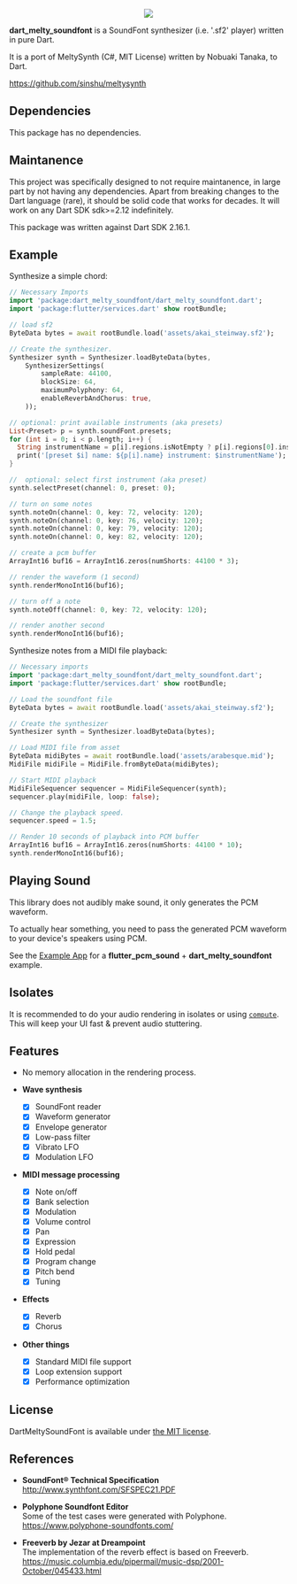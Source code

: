 <p align="center">
<img src="https://github.com/chipweinberger/dart_melty_soundfont/blob/main/logo.png?raw=true" />
</p>

**dart_melty_soundfont** is a SoundFont synthesizer (i.e. '.sf2' player) written in pure Dart.

It is a port of MeltySynth (C#, MIT License) written by Nobuaki Tanaka, to Dart.

https://github.com/sinshu/meltysynth

## Dependencies

This package has no dependencies.

## Maintanence

This project was specifically designed to not require maintanence, in large part by not having any dependencies. Apart from breaking changes to the Dart language (rare), it should be solid code that works for decades. It will work on any Dart SDK sdk>=2.12 indefinitely. 

This package was written against Dart SDK 2.16.1.

## Example

Synthesize a simple chord:

```dart
// Necessary Imports
import 'package:dart_melty_soundfont/dart_melty_soundfont.dart';
import 'package:flutter/services.dart' show rootBundle;

// load sf2
ByteData bytes = await rootBundle.load('assets/akai_steinway.sf2');

// Create the synthesizer.
Synthesizer synth = Synthesizer.loadByteData(bytes, 
    SynthesizerSettings(
        sampleRate: 44100, 
        blockSize: 64, 
        maximumPolyphony: 64, 
        enableReverbAndChorus: true,
    ));

// optional: print available instruments (aka presets)
List<Preset> p = synth.soundFont.presets;
for (int i = 0; i < p.length; i++) {
  String instrumentName = p[i].regions.isNotEmpty ? p[i].regions[0].instrument.name : "N/A";
  print('[preset $i] name: ${p[i].name} instrument: $instrumentName');
}

//  optional: select first instrument (aka preset)
synth.selectPreset(channel: 0, preset: 0);

// turn on some notes
synth.noteOn(channel: 0, key: 72, velocity: 120);
synth.noteOn(channel: 0, key: 76, velocity: 120);
synth.noteOn(channel: 0, key: 79, velocity: 120);
synth.noteOn(channel: 0, key: 82, velocity: 120);

// create a pcm buffer
ArrayInt16 buf16 = ArrayInt16.zeros(numShorts: 44100 * 3);

// render the waveform (1 second)
synth.renderMonoInt16(buf16);

// turn off a note
synth.noteOff(channel: 0, key: 72, velocity: 120);

// render another second
synth.renderMonoInt16(buf16);
```

Synthesize notes from a MIDI file playback:

```dart
// Necessary imports
import 'package:dart_melty_soundfont/dart_melty_soundfont.dart';
import 'package:flutter/services.dart' show rootBundle;

// Load the soundfont file
ByteData bytes = await rootBundle.load('assets/akai_steinway.sf2');

// Create the synthesizer
Synthesizer synth = Synthesizer.loadByteData(bytes);

// Load MIDI file from asset
ByteData midiBytes = await rootBundle.load('assets/arabesque.mid');
MidiFile midiFile = MidiFile.fromByteData(midiBytes);

// Start MIDI playback
MidiFileSequencer sequencer = MidiFileSequencer(synth);
sequencer.play(midiFile, loop: false);

// Change the playback speed.
sequencer.speed = 1.5;

// Render 10 seconds of playback into PCM buffer
ArrayInt16 buf16 = ArrayInt16.zeros(numShorts: 44100 * 10);
synth.renderMonoInt16(buf16);

```


## Playing Sound

This library does not audibly make sound, it only generates the PCM waveform. 

To actually hear something, you need to pass the generated PCM waveform to your device's speakers using PCM.

See the [Example App](/example/lib/main.dart) for a **flutter_pcm_sound** + **dart_melty_soundfont** example.

## Isolates

It is recommended to do your audio rendering in isolates or using [`compute`](https://api.flutter.dev/flutter/foundation/compute.html). This will keep your UI fast & prevent audio stuttering. 

## Features

* No memory allocation in the rendering process.

* __Wave synthesis__
    - [x] SoundFont reader
    - [x] Waveform generator
    - [x] Envelope generator
    - [x] Low-pass filter
    - [x] Vibrato LFO
    - [x] Modulation LFO
* __MIDI message processing__
    - [x] Note on/off
    - [x] Bank selection
    - [x] Modulation
    - [x] Volume control
    - [x] Pan
    - [x] Expression
    - [x] Hold pedal
    - [x] Program change
    - [x] Pitch bend
    - [x] Tuning
* __Effects__
    - [x] Reverb
    - [x] Chorus
* __Other things__
    - [x] Standard MIDI file support
    - [x] Loop extension support
    - [x] Performance optimization

## License

DartMeltySoundFont is available under [the MIT license](LICENSE.txt).


## References

* __SoundFont&reg; Technical Specification__  
http://www.synthfont.com/SFSPEC21.PDF

* __Polyphone Soundfont Editor__  
Some of the test cases were generated with Polyphone.  
https://www.polyphone-soundfonts.com/

* __Freeverb by Jezar at Dreampoint__  
The implementation of the reverb effect is based on Freeverb.  
https://music.columbia.edu/pipermail/music-dsp/2001-October/045433.html
